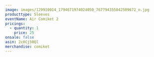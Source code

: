 ```yaml
---
image: images/129910014_1794671974024050_767794355042509672_n.jpg
producttype: Sleeves
eventName: Air Comiket 2
pricings:
  - quantity: 1
    price: 25
onsale: false
asin: 2c0Cj50Ql
merchandise: comiket
---
```

